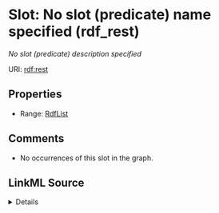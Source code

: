 

# Slot: No slot (predicate) name specified (rdf_rest)


_No slot (predicate) description specified_







URI: [rdf:rest](http://www.w3.org/1999/02/22-rdf-syntax-ns#rest)



<!-- no inheritance hierarchy -->








## Properties

* Range: [RdfList](../classes/RdfList.md)





## Comments

* No occurrences of this slot in the graph.



## LinkML Source

<details>

```yaml
name: rdf_rest
description: No slot (predicate) description specified
title: No slot (predicate) name specified
comments:
- No occurrences of this slot in the graph.
from_schema: fio-kg
rank: 1000
domain: rdf_List
slot_uri: rdf:rest
alias: rdf_rest
range: rdf_List

```
</details>